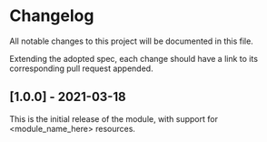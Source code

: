 # Changelog

All notable changes to this project will be documented in this file.

Extending the adopted spec, each change should have a link to its
corresponding pull request appended.

## [1.0.0] - 2021-03-18

This is the initial release of the module, with support for <module_name_here> resources.
